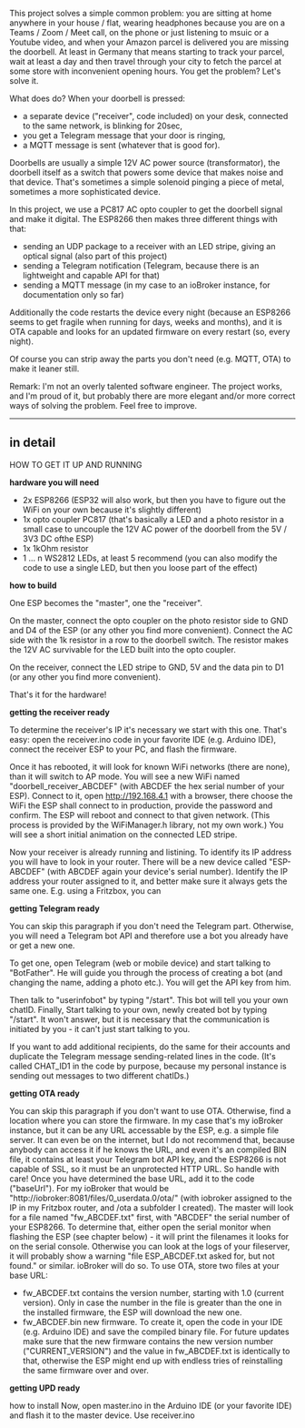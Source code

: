 This project solves a simple common problem: you are sitting at home anywhere in your house / flat, wearing headphones because you are on a Teams / Zoom / Meet call, on the phone or just listening to msuic or a Youtube video, and when your Amazon parcel is delivered you are missing the doorbell. At least in Germany that means starting to track your parcel, wait at least a day and then travel through your city to fetch the parcel at some store with inconvenient opening hours. You get the problem? Let's solve it.

What does do? When your doorbell is pressed:
- a separate device ("receiver", code included) on your desk, connected to the same network, is blinking for 20sec,
- you get a Telegram message that your door is ringing,
- a MQTT message is sent (whatever that is good for).

Doorbells are usually a simple 12V AC power source (transformator), the doorbell itself as a switch that powers some device that makes noise and that device. That's sometimes a simple solenoid pinging a piece of metal, sometimes a more sophisticated device.

In this project, we use a PC817 AC opto coupler to get the doorbell signal and make it digital. The ESP8266 then makes three different things with that:
- sending an UDP package to a receiver with an LED stripe, giving an optical signal (also part of this project)
- sending a Telegram notification (Telegram, because there is an lightweight and capable API for that)
- sending a MQTT message (in my case to an ioBroker instance, for documentation only so far)

Additionally the code restarts the device every night (because an ESP8266 seems to get fragile when running for days, weeks and months), and it is OTA capable and looks for an updated firmware on every restart (so, every night).

Of course you can strip away the parts you don't need (e.g. MQTT, OTA) to make it leaner still.

Remark: I'm not an overly talented software engineer. The project works, and I'm proud of it, but probably there are more elegant and/or more correct ways of solving the problem. Feel free to improve.


-----------------------------------------
in detail
-----------------------------------------


HOW TO GET IT UP AND RUNNING

__hardware you will need__

- 2x ESP8266 (ESP32 will also work, but then you have to figure out the WiFi on your own because it's slightly different)
- 1x opto coupler PC817 (that's basically a LED and a photo resistor in a small case to uncouple the 12V AC power of the doorbell from the 5V / 3V3 DC ofthe ESP)
- 1x 1kOhm resistor
- 1 ... n WS2812 LEDs, at least 5 recommend (you can also modify the code to use a single LED, but then you loose part of the effect)

__how to build__

One ESP becomes the "master", one the "receiver".

On the master, connect the opto coupler on the photo resistor side to GND and D4 of the ESP (or any other you find more convenient). Connect the AC side with the 1k resistor in a row to the doorbell switch. The resistor makes the 12V AC survivable for the LED built into the opto coupler.

On the receiver, connect the LED stripe to GND, 5V and the data pin to D1 (or any other you find more convenient).

That's it for the hardware!

__getting the receiver ready__

To determine the receiver's IP it's necessary we start with this one. That's easy: open the receiver.ino code in your favorite IDE (e.g. Arduino IDE), connect the receiver ESP to your PC, and flash the firmware.

Once it has rebooted, it will look for known WiFi networks (there are none), than it will switch to AP mode. You will see a new WiFi named "doorbell_receiver_ABCDEF" (with ABCDEF the hex serial number of your ESP). Connect to it, open http://192.168.4.1 with a browser, there choose the WiFi the ESP shall connect to in production, provide the password and confirm. The ESP will reboot and connect to that given network. (This process is provided by the WiFiManager.h library, not my own work.) You will see a short initial animation on the connected LED stripe.

Now your receiver is already running and listining. To identify its IP address you will have to look in your router. There will be a new device called "ESP-ABCDEF" (with ABCDEF again your device's serial number). Identify the IP address your router assigned to it, and better make sure it always gets the same one. E.g. using a Fritzbox, you can 
  
__getting Telegram ready__

You can skip this paragraph if you don't need the Telegram part. Otherwise, you will need a Telegram bot API and therefore use a bot you already have or get a new one.

To get one, open Telegram (web or mobile device) and start talking to "BotFather". He will guide you through the process of creating a bot (and changing the name, adding a photo etc.). You will get the API key from him.

Then talk to "userinfobot" by typing "/start". This bot will tell you your own chatID. Finally, Start talking to your own, newly created bot by typing "/start". It won't answer, but it is necessary that the communication is initiated by you - it can't just start talking to you.

If you want to add additional recipients, do the same for their accounts and duplicate the Telegram message sending-related lines in the code. (It's called CHAT_ID1 in the code by purpose, because my personal instance is sending out messages to two different chatIDs.)

__getting OTA ready__

You can skip this paragraph if you don't want to use OTA. Otherwise, find a location where you can store the firmware. In my case that's my ioBroker instance, but it can be any URL accessable by the ESP, e.g. a simple file server. It can even be on the internet, but I do not recommend that, because anybody can access it if he knows the URL, and even it's an compiled BIN file, it contains at least your Telegram bot API key, and the ESP8266 is not capable of SSL, so it must be an unprotected HTTP URL. So handle with care!
Once you have determined the base URL, add it to the code ("baseUrl"). For my ioBroker that would be "http://iobroker:8081/files/0_userdata.0/ota/" (with iobroker assigned to the IP in my Fritzbox router, and /ota a subfolder I created).
The master will look for a file named "fw_ABCDEF.txt" first, with "ABCDEF" the serial number of your ESP8266. To determine that, either open the serial monitor when flashing the ESP (see chapter below) - it will print the filenames it looks for on the serial console. Otherwise you can look at the logs of your fileserver, it will probably show a warning "file ESP_ABCDEF.txt asked for, but not found." or similar. ioBroker will do so.
To use OTA, store two files at your base URL:
- fw_ABCDEF.txt contains the version number, starting with 1.0 (current version). Only in case the number in the file is greater than the one in the installed firmware, the ESP will download the new one.
- fw_ABCDEF.bin new firmware. To create it, open the code in your IDE (e.g. Arduino IDE) and save the compiled binary file.
For future updates make sure that the new firmware contains the new version number ("CURRENT_VERSION") and the value in fw_ABCDEF.txt is identically to that, otherwise the ESP might end up with endless tries of reinstalling the same firmware over and over.

__getting UPD ready__

  
how to install
Now, open master.ino in the Arduino IDE (or your favorite IDE) and flash it to the master device. Use receiver.ino

